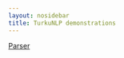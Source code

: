 ```yaml
---
layout: nosidebar
title: TurkuNLP demonstrations
---
```


<a class="mybutton" href="http://epsilon-it.utu.fi/parser_demo/">Parser</a>
